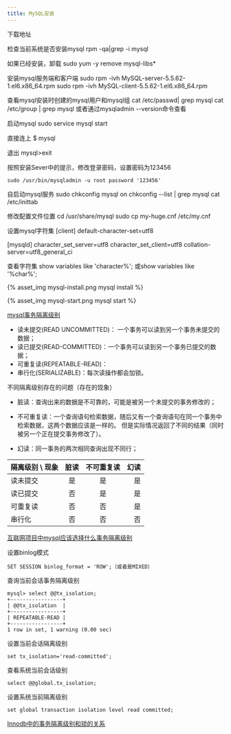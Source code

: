```yaml
---
title: MySQL安装
---
```

下载地址

检查当前系统是否安装mysql
rpm -qa|grep -i mysql

如果已经安装，卸载
sudo yum -y remove mysql-libs*

安装mysql服务端和客户端
sudo rpm -ivh MySQL-server-5.5.62-1.el6.x86_64.rpm
sudo rpm -ivh MySQL-client-5.5.62-1.el6.x86_64.rpm

查看mysql安装时创建的mysql用户和mysql组
cat /etc/passwd| grep mysql
cat /etc/group | grep mysql
或者通过mysqladmin --version命令查看

启动mysql
sudo service mysql start

直接连上
$ mysql

退出
mysql>exit

按照安装Sever中的提示，修改登录密码，设置密码为123456
```text
sudo /usr/bin/mysqladmin -u root password '123456'
```


自启动mysql服务
sudo chkconfig mysql on
chkconfig --list | grep mysql
cat /etc/inittab 

修改配置文件位置
cd /usr/share/mysql
sudo cp my-huge.cnf /etc/my.cnf

设置mysql字符集
[client]
default-character-set=utf8

[mysqld]
character_set_server=utf8
character_set_client=utf8
collation-server=utf8_general_ci

查看字符集
show variables like 'character%';
或show variables like '%char%';


{% asset_img mysql-install.png mysql install %}


{% asset_img mysql-start.png mysql start %}


[mysql事务隔离级别](https://mp.weixin.qq.com/s/XhhAepgPcVFUBROKB6EN8Q)
- 读未提交(READ UNCOMMITTED)： 一个事务可以读到另一个事务未提交的数据；
- 读已提交(READ-COMMITTED)：一个事务可以读到另一个事务已提交的数据；
- 可重复读(REPEATABLE-READ)：
- 串行化(SERIALIZABLE)：每次读操作都会加锁。


不同隔离级别存在的问题（存在的现象）
- 脏读：查询出来的数据是不可靠的，可能是被另一个未提交的事务修改的；

- 不可重复读：一个查询语句检索数据，随后又有一个查询语句在同一个事务中检索数据，这两个数据应该是一样的。
但是实际情况返回了不同的结果（同时被另一个正在提交事务修改了）。

- 幻读：同一事务的两次相同查询出现不同行；

| 隔离级别 \ 现象 | 脏读 | 不可重复读 | 幻读 |
|---------|:------:|:----------:|------:|
| 读未提交 | 是 | 是 | 是 |
| 读已提交 | 否 | 是 | 是 |
| 可重复读 | 否 | 否 | 是 |
| 串行化 | 否 | 否 | 否 |


[互联网项目中mysql应该选择什么事务隔离级别](https://mp.weixin.qq.com/s/643UXL4gNEQT4qLqUxgOIw)

设置binlog模式
```text
SET SESSION binlog_format = 'ROW';（或者是MIXED）
```


查询当前会话事务隔离级别
```text
mysql> select @@tx_isolation;
+-----------------+
| @@tx_isolation  |
+-----------------+
| REPEATABLE-READ |
+-----------------+
1 row in set, 1 warning (0.00 sec)
```

设置当前会话隔离级别
```text
set tx_isolation='read-committed';
```

查看系统当前会话级别
```text
select @@global.tx_isolation;
```
设置系统当前隔离级别 
```text
set global transaction isolation level read committed;
```

[Innodb中的事务隔离级别和锁的关系](https://tech.meituan.com/2014/08/20/innodb-lock.html)


























